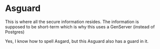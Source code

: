 # Asguard

This is where all the secure information resides. The information is supposed
to be short-term which is why this uses a GenServer (instead of Postgres)

Yes, I know how to spell Asgard, but this Asguard also has a guard in it.
